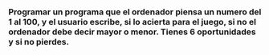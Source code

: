 ### Programar un programa que el ordenador piensa un numero del 1 al 100, y el usuario escribe, si lo acierta para el juego, si no el ordenador debe decir mayor o menor. Tienes 6 oportunidades y si no pierdes.
